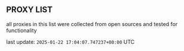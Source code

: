 ## PROXY LIST

all proxies in this list were collected from open sources and tested for functionality

last update: `2025-01-22 17:04:07.747237+00:00` UTC